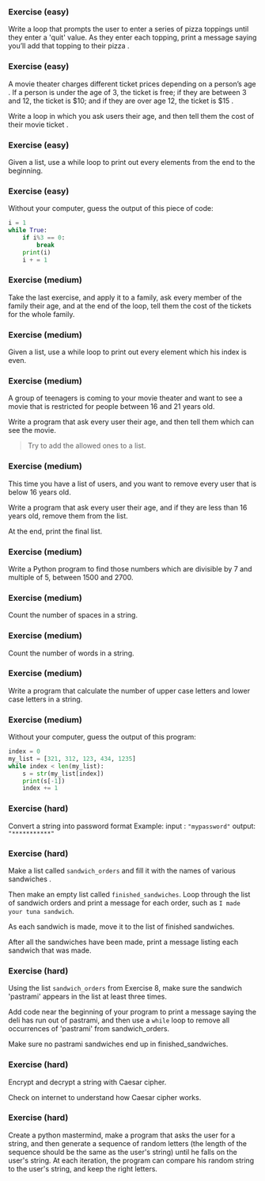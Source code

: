 ### Exercise (easy)

Write a loop that prompts the user to enter a series of pizza toppings until they enter a 'quit' value. As they enter each topping, print a message saying you’ll add that topping to their pizza .



### Exercise (easy)

A movie theater charges different ticket prices depending on a person’s age . If a person is under the age of 3, the ticket is free; if they are between 3 and 12, the ticket is $10; and if they are over age 12, the ticket is $15 .

 Write a loop in which you ask users their age, and then tell them the cost of their movie ticket .


### Exercise (easy)

Given a list, use a while loop to print out every elements from the end to the beginning.

### Exercise (easy)
Without your computer, guess the output of this piece of code:
```python
i = 1
while True: 
    if i%3 == 0: 
        break
    print(i) 
    i + = 1
```

### Exercise (medium)

Take the last exercise, and apply it to a family, ask every member of the family their age, and at the end of the loop, tell them the cost of the tickets for the whole family.


### Exercise (medium)

Given a list, use a while loop to print out every element which his index is even.


### Exercise (medium)

A group of teenagers is coming to your movie theater and want to see a movie that is restricted for people between 16 and 21 years old.

Write a program that ask every user their age, and then tell them which can see the movie.

>  Try to add the allowed ones to a list. 


### Exercise (medium)

This time you have a list of users, and you want to remove every user that is below 16 years old.

Write a program that ask every user their age, and if they are less than 16 years old, remove them from the list.

At the end, print the final list.


### Exercise (medium)

Write a Python program to find those numbers which are divisible by 7 and multiple of 5, between 1500 and 2700.


### Exercise (medium)

Count the number of spaces in a string.


### Exercise (medium)

Count the number of words in a string.


### Exercise (medium)

Write a program that calculate the number of upper case letters and lower case letters in a string.

### Exercise (medium)

Without your computer, guess the output of this program:
```python
index = 0
my_list = [321, 312, 123, 434, 1235]
while index < len(my_list):
    s = str(my_list[index])
    print(s[-1])
    index += 1

```


### Exercise (hard)

Convert a string into password format
Example:
input : `"mypassword"`
output: `"***********"`



### Exercise (hard)

Make a list called `sandwich_orders` and fill it with the names of various sandwiches . 

Then make an empty list called `finished_sandwiches`. Loop through the list of sandwich orders and print a message for each order, such as `I made your tuna sandwich`. 

As each sandwich is made, move it to the list of finished sandwiches. 

After all the sandwiches have been made, print a message listing each sandwich that was made. 



### Exercise (hard)

Using the list `sandwich_orders` from Exercise 8, make sure the sandwich 'pastrami' appears in the list at least three times.

Add code near the beginning of your program to print a message saying the deli has run out of pastrami, and then use a `while` loop to remove all occurrences of 'pastrami' from sandwich_orders. 

Make sure no pastrami sandwiches end up in finished_sandwiches.



### Exercise (hard)

Encrypt and decrypt a string with Caesar cipher. 

Check on internet to understand how Caesar cipher works.



### Exercise (hard)

Create a python mastermind, make a program that asks the user for a string, and then generate a sequence of random letters (the length of the sequence should be the same as the user's string) until he falls on the user's string. At each iteration, the program can compare his random string to the user's string, and keep the right letters.




